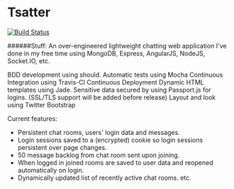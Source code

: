 Tsatter
=======

[![Build Status](https://travis-ci.org/Tsarpf/Tsatter.svg?branch=master)](https://magnum.travis-ci.com/Tsarpf/Tsatter)

######Stuff:
An over-engineered lightweight chatting web application I've done in my free time using MongoDB, Express, AngularJS, NodeJS, Socket.IO, etc.

BDD development using should.
Automatic tests using Mocha
Continuous Integration using Travis-CI
Continuous Deployment
Dynamic HTML templates using Jade.
Sensitive data secured by using Passport.js for logins. (SSL/TLS support will be added before release)
Layout and look using Twitter Bootstrap

Current features:
- Persistent chat rooms, users' login data and messages.
- Login sessions saved to a (encrypted) cookie so login sessions persistent over page changes.
- 50 message backlog from chat room sent upon joining.
- When logged in joined rooms are saved to user data and reopened automatically on login.
- Dynamically updated list of recently active chat rooms.
etc.

